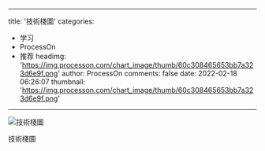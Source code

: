 
---
title: '技術棧圖'
categories: 
 - 学习
 - ProcessOn
 - 推荐
headimg: 'https://img.processon.com/chart_image/thumb/60c308465653bb7a323d6e9f.png'
author: ProcessOn
comments: false
date: 2022-02-18 06:26:07
thumbnail: 'https://img.processon.com/chart_image/thumb/60c308465653bb7a323d6e9f.png'
---

<div>   
<img class="thumb" alt="技術棧圖" src="https://img.processon.com/chart_image/thumb/60c308465653bb7a323d6e9f.png" referrerpolicy="no-referrer">
<p>技術棧圖</p>  
</div>
            